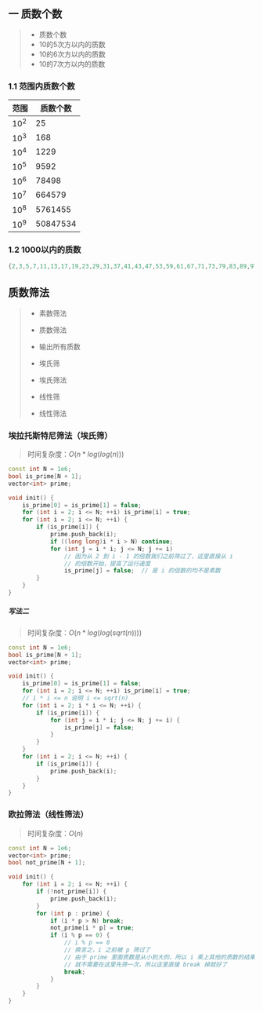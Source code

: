## 一 质数个数

> - 质数个数
> - 10的5次方以内的质数
> - 10的6次方以内的质数
> - 10的7次方以内的质数

### 1.1 范围内质数个数

| 范围    | 质数个数 |
| ------- | -------- |
| $10^ 2$ | 25       |
| $10^3$  | 168      |
| $10^4$  | 1229     |
| $10^5$  | 9592     |
| $10^6$  | 78498    |
| $10^7$  | 664579   |
| $10^8$  | 5761455  |
| $10^9$  | 50847534 |

### 1.2 1000以内的质数

```cpp
{2,3,5,7,11,13,17,19,23,29,31,37,41,43,47,53,59,61,67,71,73,79,83,89,97,101,103,107,109,113,127,131,137,139,149,151,157,163,167,173,179,181,191,193,197,199,211,223,227,229,233,239,241,251,257,263,269,271,277,281,283,293,307,311,313,317,331,337,347,349,353,359,367,373,379,383,389,397,401,409,419,421,431,433,439,443,449,457,461,463,467,479,487,491,499,503,509,521,523,541,547,557,563,569,571,577,587,593,599,601,607,613,617,619,631,641,643,647,653,659,661,673,677,683,691,701,709,719,727,733,739,743,751,757,761,769,773,787,797,809,811,821,823,827,829,839,853,857,859,863,877,881,883,887,907,911,919,929,937,941,947,953,967,971,977,983,991,997}
```







## 质数筛法

> - 素数筛法
>
> - 质数筛法
> - 输出所有质数
> - 埃氏筛
> - 埃氏筛法
> - 线性筛
> - 线性筛法



### 埃拉托斯特尼筛法（埃氏筛）

> 时间复杂度：$O(n*log(log(n)))$

```cpp
const int N = 1e6;
bool is_prime[N + 1];
vector<int> prime;

void init() {
    is_prime[0] = is_prime[1] = false;
    for (int i = 2; i <= N; ++i) is_prime[i] = true;
    for (int i = 2; i <= N; ++i) {
        if (is_prime[i]) {
            prime.push_back(i);
            if ((long long)i * i > N) continue;
            for (int j = i * i; j <= N; j += i)
                // 因为从 2 到 i - 1 的倍数我们之前筛过了，这里直接从 i
                // 的倍数开始，提高了运行速度
                is_prime[j] = false;  // 是 i 的倍数的均不是素数
        }
    }
}
```



##### 写法二

> 时间复杂度：$O(n*log(log(sqrt(n))))$

```cpp
const int N = 1e6;
bool is_prime[N + 1];
vector<int> prime;

void init() {
    is_prime[0] = is_prime[1] = false;
    for (int i = 2; i <= N; ++i) is_prime[i] = true;
    // i * i <= n 说明 i <= sqrt(n)
    for (int i = 2; i * i <= N; ++i) {
        if (is_prime[i]) {
            for (int j = i * i; j <= N; j += i) {
                is_prime[j] = false;       
            }
        }
    }
    for (int i = 2; i <= N; ++i) {
        if (is_prime[i]) {
            prime.push_back(i);
        }
    }
}
```





### 欧拉筛法（线性筛法）

> 时间复杂度：$O(n)$

```cpp
const int N = 1e6;
vector<int> prime;
bool not_prime[N + 1];

void init() {
    for (int i = 2; i <= N; ++i) {
        if (!not_prime[i]) {
            prime.push_back(i);
        }
        for (int p : prime) {
            if (i * p > N) break;
            not_prime[i * p] = true;
            if (i % p == 0) {
                // i % p == 0
                // 换言之，i 之前被 p 筛过了
                // 由于 prime 里面质数是从小到大的，所以 i 乘上其他的质数的结果一定会被 p 的倍数筛掉
                // 就不需要在这里先筛一次，所以这里直接 break 掉就好了
                break;
            }
        }
    }
}
```

